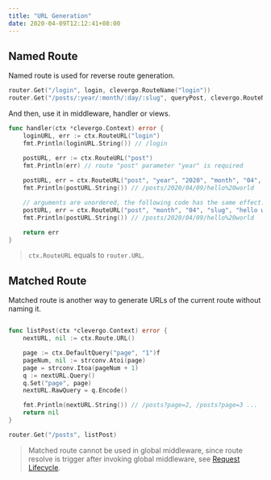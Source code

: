 ```yaml
---
title: "URL Generation"
date: 2020-04-09T12:12:41+08:00
---
```


## Named Route

Named route is used for reverse route generation.

```go
router.Get("/login", login, clevergo.RouteName("login"))
router.Get("/posts/:year/:month/:day/:slug", queryPost, clevergo.RouteName("post"))
```

And then, use it in middleware, handler or views.

```go
func handler(ctx *clevergo.Context) error {
    loginURL, err := ctx.RouteURL("login")
    fmt.Println(loginURL.String()) // /login

    postURL, err := ctx.RouteURL("post")
	fmt.Println(err) // route "post" parameter "year" is required
    
    postURL, err = ctx.RouteURL("post", "year", "2020", "month", "04", "day", "09", "slug", "hello world")
    fmt.Println(postURL.String()) // /posts/2020/04/09/hello%20world

    // arguments are unordered, the following code has the same effect.
    postURL, err = ctx.RouteURL("post", "month", "04", "slug", "hello world", "day", "09", "year", "2020")
    fmt.Println(postURL.String()) // /posts/2020/04/09/hello%20world

    return err
}
```

> `ctx.RouteURL` equals to `router.URL`.

## Matched Route

Matched route is another way to generate URLs of the current route without naming it.

```go

func listPost(ctx *clevergo.Context) error {
	nextURL, nil := ctx.Route.URL()

	page := ctx.DefaultQuery("page", "1")f
	pageNum, nil := strconv.Atoi(page)
	page = strconv.Itoa(pageNum + 1)
	q := nextURL.Query()
	q.Set("page", page)
	nextURL.RawQuery = q.Encode()

	fmt.Println(nextURL.String()) // /posts?page=2, /posts?page=3 ...
	return nil
}

router.Get("/posts", listPost)
```

> Matched route cannot be used in global middleware, since route resolve is trigger after invoking global middleware, see [Request Lifecycle](/docs/concepts/request-lifecycle).
